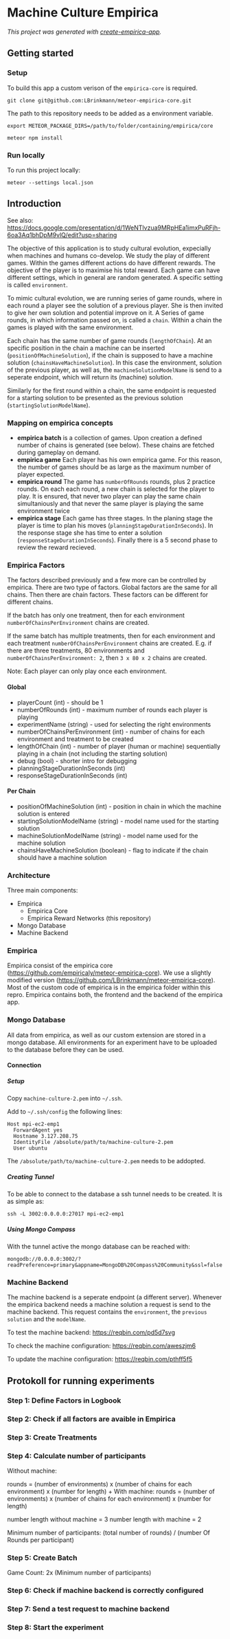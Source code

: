 # Machine Culture Empirica

_This project was generated with [create-empirica-app](https://github.com/empiricaly/create-empirica-app)._

## Getting started

### Setup

To build this app a custom verison of the `empirica-core` is required.

```
git clone git@github.com:LBrinkmann/meteor-empirica-core.git
```
The path to this repository needs to be added as a environment variable.
```
export METEOR_PACKAGE_DIRS=/path/to/folder/containing/empirica/core
```

```
meteor npm install
```

### Run locally
To run this project locally:
```
meteor --settings local.json
```

## Introduction

See also: https://docs.google.com/presentation/d/1WeNTlvzua9MRpHEa1imxPuRFjh-6oa3Aq1bhDpM9vlQ/edit?usp=sharing

The objective of this application is to study cultural evolution, expecially when 
machines and humans co-develop.
We study the play of different games. Within the games different actions do have
different rewards. The objective of the player is to maximise his total reward.
Each game can have different settings, which in general are random generated. 
A specific setting is called `environment`.   

To mimic cultural evolution, we are running series of game rounds, where in each 
round a player see the solution of a previous player. She is then invited to 
give her own solution and potential improve on it. A Series of game rounds, 
in which information passed on, is called a `chain`. Within a chain the games is
played with the same environment. 

Each chain has the same number of game rounds (`lengthOfChain`). At an specific
position in the chain a machine can be inserted (`positionOfMachineSolution`),
if the chain is supposed to have a machine solution (`chainsHaveMachineSolution`).
In this case the environment, solution of the previous player, as well as, the
`machineSolutionModelName` is send to a seperate endpoint, which will return
its (machine) solution.

Similarly for the first round within a chain, the same endpoint is requested for a 
starting solution to be presented as the previous solution (`startingSolutionModelName`).

### Mapping on empirica concepts

* **empirica batch** is a collection of games. Upon creation a defined number of chains is generated (see below). 
These chains are fetched during gameplay on demand. 
* **empirica game** Each player has his own empirica game. For this reason, the number of games should be as large as the maximum number of player expected.
* **empirica round** The game has `numberOfRounds` rounds, plus 2 practice rounds. On each each round, a new chain is selected for the player to play. It is ensured, that never two player can play the same chain simultaniously and that never the same player is playing the same environment twice
* **empirica stage** Each game has three stages. In the planing stage the player is time to plan his moves (`planningStageDurationInSeconds`). In the response stage she has time to enter a solution (`responseStageDurationInSeconds`). Finally there is a 5 second phase to review the reward recieved.

### Empirica Factors

The factors described previously and a few more can be controlled by empirica.
There are two type of factors. Global factors are the same for all chains. Then there are chain factors. These factors can be different for different chains.

If the batch has only one treatment, then for each environment `numberOfChainsPerEnvironment` chains are created.

If the same batch has multiple treatments, then for each environment and each treatment `numberOfChainsPerEnvironment` chains are created. E.g. if there are three treatments, 80 environments and `numberOfChainsPerEnvironment: 2`, then `3 x 80 x 2` chains are created.

Note: Each player can only play once each environment.

#### Global

- playerCount (int) - should be 1
- numberOfRounds (int) - maximum number of rounds each player is playing
- experimentName (string) - used for selecting the right environments
- numberOfChainsPerEnvironment (int) - number of chains for each environment and treatment to be created
- lengthOfChain (int) - number of player (human or machine) sequentially playing in a chain (not including the starting solution)
- debug (bool) - shorter intro for debugging
- planningStageDurationInSeconds (int)
- responseStageDurationInSeconds (int)

#### Per Chain

- positionOfMachineSolution (int) - position in chain in which the machine solution is entered
- startingSolutionModelName (string) - model name used for the starting solution
- machineSolutionModelName (string) - model name used for the machine solution
- chainsHaveMachineSolution (boolean) - flag to indicate if the chain should have a machine solution


### Architecture

Three main components:

- Empirica
  - Empirica Core
  - Empirica Reward Networks (this repository)
- Mongo Database
- Machine Backend

### Empirica

Empirica consist of the empirica core (https://github.com/empiricaly/meteor-empirica-core). We
use a slightly modified version (https://github.com/LBrinkmann/meteor-empirica-core). Most
of the custom code of empirica is in the empirica folder within this repro. Empirica
contains both, the frontend and the backend of the empirica app.

### Mongo Database

All data from empirica, as well as our custom extension are stored in a mongo database. All environments for an experiment have to be uploaded to the database before they can be used.

#### Connection

##### Setup

Copy `machine-culture-2.pem` into `~/.ssh`.

Add to `~/.ssh/config` the following lines:

```
Host mpi-ec2-emp1
  ForwardAgent yes
  Hostname 3.127.208.75
  IdentityFile /absolute/path/to/machine-culture-2.pem
  User ubuntu
```
The `/absolute/path/to/machine-culture-2.pem` needs to be addopted.

##### Creating Tunnel

To be able to connect to the database a ssh tunnel needs to be created. It is as simple as:
```
ssh -L 3002:0.0.0.0:27017 mpi-ec2-emp1
```

##### Using Mongo Compass

With the tunnel active the mongo database can be reached with:

```
mongodb://0.0.0.0:3002/?readPreference=primary&appname=MongoDB%20Compass%20Community&ssl=false
```

### Machine Backend

The machine backend is a seperate endpoint (a different server). Whenever the empirica backend needs a machine solution a request is send to the machine backend. This request contains the `environment`, the `previous solution` and the `modelName`.

To test the machine backend: https://reqbin.com/pd5d7svg

To check the machine configuration: https://reqbin.com/aweszjm6

To update the machine configuration: https://reqbin.com/pthff5f5

## Protokoll for running experiments

### Step 1: Define Factors in Logbook 

### Step 2: Check if all factors are avaible in Empirica

### Step 3: Create Treatments

### Step 4: Calculate number of participants

Without machine:

rounds = (number of environments) x (number of chains for each environment) x (number for length)
                           +
With machine: 
rounds = (number of environments) x (number of chains for each environment) x (number for length)

number length without machine = 3
number length with machine = 2

Minimum number of participants: 
(total number of rounds) / (number Of Rounds per participant)

### Step 5: Create Batch

Game Count: 2x (Minimum number of participants)

### Step 6: Check if machine backend is correctly configured

### Step 7: Send a test request to machine backend

### Step 8: Start the experiment
